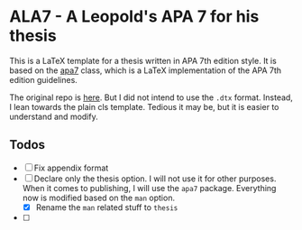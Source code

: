 # ALA7 - A Leopold's APA 7 for his thesis

This is a LaTeX template for a thesis written in APA 7th edition style. It is based on the [apa7](https://ctan.org/pkg/apa7) class, which is a LaTeX implementation of the APA 7th edition guidelines.

The original repo is [here](https://github.com/dan-weiss/apa7-latex-cls-source/blob/master/apa7/apa7.dtx). But I did not intend to use the `.dtx` format. Instead, I lean towards the plain cls template. Tedious it may be, but it is easier to understand and modify.

## Todos

- [ ] Fix appendix format
- [ ] Declare only the thesis option. 
      I will not use it for other purposes. When it comes to publishing, I will use the `apa7` package. Everything now is modified based on the `man` option.
  - [x] Rename the `man` related stuff to `thesis`
- [ ] 